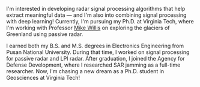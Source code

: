 

I'm interested in developing radar signal processing algorithms that help extract meaningful data — and I'm also into combining signal processing with deep learning! Currently, I'm pursuing my Ph.D. at Virginia Tech, where I'm working with Professor [Mike Willis](https://scholar.google.com/citations?hl=en&user=EsBarIgAAAAJ&view_op=list_works&sortby=pubdate) on exploring the glaciers of Greenland using passive radar.

I earned both my B.S. and M.S. degrees in Electronics Engineering from Pusan National University. During that time, I worked on signal processing for passive radar and LPI radar. After graduation, I joined the Agency for Defense Development, where I researched SAR jamming as a full-time researcher. Now, I'm chasing a new dream as a Ph.D. student in Geosciences at Virginia Tech!
